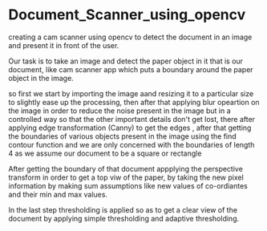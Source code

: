 # Document_Scanner_using_opencv
creating a cam scanner using opencv to detect the document in an image and present it in front of the user.

Our task is to take an image and detect the paper object in it that is our document, like cam scanner app which puts a boundary around the paper object in the image.

so first we start by importing the image aand resizing it to a particular size to slightly ease up the processing, then after that applying blur opeartion on the image in order to reduce the noise present in the image but in a controlled way so that the other important details don't get lost, there after applying edge transformation (Canny) to get the edges , after that getting  the boundaries of various objects present in the image using the find contour function and we are only concerned with the boundaries of length 4 as we assume our document to be a square or rectangle

After getting the boundary of that document appplying the perspective transform in order to get a top viw of the paper, by taking the new pixel information by making sum assumptions like new values of co-ordiantes and their min and max values.

In the last step thresholding is applied so as to get a clear view of the document by applying simple thresholding and adaptive thresholding.
